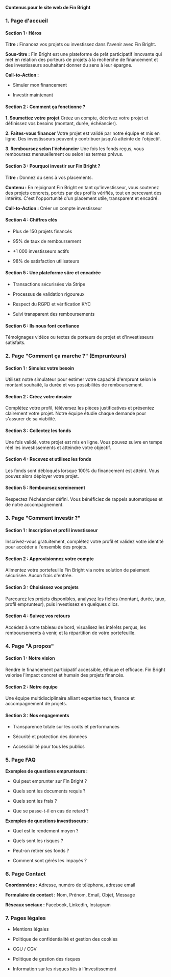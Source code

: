 **Contenus pour le site web de Fin Bright**

### **1. Page d'accueil**

#### **Section 1 : Héros**

**Titre :** Financez vos projets ou investissez dans l'avenir avec Fin
Bright.

**Sous-titre :** Fin Bright est une plateforme de prêt participatif
innovante qui met en relation des porteurs de projets à la recherche de
financement et des investisseurs souhaitant donner du sens à leur
épargne.

**Call-to-Action :**

-   Simuler mon financement

-   Investir maintenant

#### **Section 2 : Comment ça fonctionne ?**

**1. Soumettez votre projet** Créez un compte, décrivez votre projet et
définissez vos besoins (montant, durée, échéancier).

**2. Faites-vous financer** Votre projet est validé par notre équipe et
mis en ligne. Des investisseurs peuvent y contribuer jusqu\'à atteinte
de l\'objectif.

**3. Remboursez selon l'échéancier** Une fois les fonds reçus, vous
remboursez mensuellement ou selon les termes prévus.

#### **Section 3 : Pourquoi investir sur Fin Bright ?**

**Titre :** Donnez du sens à vos placements.

**Contenu :** En rejoignant Fin Bright en tant qu\'investisseur, vous
soutenez des projets concrets, portés par des profils vérifiés, tout en
percevant des intérêts. C\'est l\'opportunité d\'un placement utile,
transparent et encadré.

**Call-to-Action :** Créer un compte investisseur

#### **Section 4 : Chiffres clés**

-   Plus de 150 projets financés

-   95% de taux de remboursement

-   +1 000 investisseurs actifs

-   98% de satisfaction utilisateurs

#### **Section 5 : Une plateforme sûre et encadrée**

-   Transactions sécurisées via Stripe

-   Processus de validation rigoureux

-   Respect du RGPD et vérification KYC

-   Suivi transparent des remboursements

#### **Section 6 : Ils nous font confiance**

Témoignages vidéos ou textes de porteurs de projet et d\'investisseurs
satisfaits.

### **2. Page \"Comment ça marche ?\" (Emprunteurs)**

#### **Section 1 : Simulez votre besoin**

Utilisez notre simulateur pour estimer votre capacité d\'emprunt selon
le montant souhaité, la durée et vos possibilités de remboursement.

#### **Section 2 : Créez votre dossier**

Complétez votre profil, téléversez les pièces justificatives et
présentez clairement votre projet. Notre équipe étudie chaque demande
pour s\'assurer de sa viabilité.

#### **Section 3 : Collectez les fonds**

Une fois validé, votre projet est mis en ligne. Vous pouvez suivre en
temps réel les investissements et atteindre votre objectif.

#### **Section 4 : Recevez et utilisez les fonds**

Les fonds sont débloqués lorsque 100% du financement est atteint. Vous
pouvez alors déployer votre projet.

#### **Section 5 : Remboursez sereinement**

Respectez l\'échéancier défini. Vous bénéficiez de rappels automatiques
et de notre accompagnement.

### **3. Page \"Comment investir ?\"**

#### **Section 1 : Inscription et profil investisseur**

Inscrivez-vous gratuitement, complétez votre profil et validez votre
identité pour accéder à l'ensemble des projets.

#### **Section 2 : Approvisionnez votre compte**

Alimentez votre portefeuille Fin Bright via notre solution de paiement
sécurisée. Aucun frais d'entrée.

#### **Section 3 : Choisissez vos projets**

Parcourez les projets disponibles, analysez les fiches (montant, durée,
taux, profil emprunteur), puis investissez en quelques clics.

#### **Section 4 : Suivez vos retours**

Accédez à votre tableau de bord, visualisez les intérêts perçus, les
remboursements à venir, et la répartition de votre portefeuille.

### **4. Page \"À propos\"**

#### **Section 1 : Notre vision**

Rendre le financement participatif accessible, éthique et efficace. Fin
Bright valorise l'impact concret et humain des projets financés.

#### **Section 2 : Notre équipe**

Une équipe multidisciplinaire alliant expertise tech, finance et
accompagnement de projets.

#### **Section 3 : Nos engagements**

-   Transparence totale sur les coûts et performances

-   Sécurité et protection des données

-   Accessibilité pour tous les publics

### **5. Page FAQ**

**Exemples de questions emprunteurs :**

-   Qui peut emprunter sur Fin Bright ?

-   Quels sont les documents requis ?

-   Quels sont les frais ?

-   Que se passe-t-il en cas de retard ?

**Exemples de questions investisseurs :**

-   Quel est le rendement moyen ?

-   Quels sont les risques ?

-   Peut-on retirer ses fonds ?

-   Comment sont gérés les impayés ?

### **6. Page Contact**

**Coordonnées :** Adresse, numéro de téléphone, adresse email

**Formulaire de contact :** Nom, Prénom, Email, Objet, Message

**Réseaux sociaux :** Facebook, LinkedIn, Instagram

### **7. Pages légales**

-   Mentions légales

-   Politique de confidentialité et gestion des cookies

-   CGU / CGV

-   Politique de gestion des risques

-   Information sur les risques liés à l'investissement